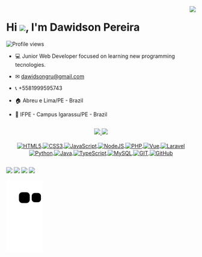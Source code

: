 <img align="right" height="320" src="https://raw.githubusercontent.com/gist/dawidsongru/12a4672a92f7c63a6628f065fbd9da61/raw/730bd0f2cbc3a0e1ab153bc0a3249ea28cc875c4/githubcard.svg"/>
<h1 align="left">Hi <img src="https://raw.githubusercontent.com/kaueMarques/kaueMarques/master/hi.gif" height="30px">, I'm Dawidson Pereira</h1>
<p align="left"> <img src="https://komarev.com/ghpvc/?username=maykbrito&color=blue" alt="Profile views" /> </p>

- 💻 Junior Web Developer focused on learning new programming tecnologies.

- ✉ dawidsongru@gmail.com

- 📞 +5581999595743

- 🏠 Abreu e Lima/PE - Brazil

- 🏣 IFPE - Campus Igarassu/PE - Brazil


   ##
   
<div align="center">
  <a href="https://github.com/dawidsongru">
  <img height="150em" src="https://github-readme-stats.vercel.app/api?username=dawidsongru&show_icons=true&theme=dracula&include_all_commits=true&count_private=true"/>
  <img height="150em" src="https://github-readme-stats.vercel.app/api/top-langs/?username=dawidsongru&layout=compact&langs_count=7&theme=dracula"/>
</div>

   
<div style="display: inline_block" align="center"><br>
   <img align="center" alt="HTML5" height="30" width="40" src="https://icongr.am/devicon/html5-original.svg?size=128&color=currentColor">
   <img align="center" alt="CSS3" height="30" width="40" src="https://icongr.am/devicon/css3-original.svg?size=128&color=currentColor">
   <img align="center" alt="JavaScript" height="30" width="40" src="https://icongr.am/devicon/javascript-original.svg?size=128&color=currentColor">
   <img align="center" alt="NodeJS" height="30" width="40" src="https://icongr.am/devicon/nodejs-original.svg?size=128&color=currentColor">
   <img align="center" alt="PHP" height="30" width="40" src="https://icongr.am/devicon/php-original.svg?size=128&color=currentColor">
   <img align="center" alt="Vue" height="30" width="40" src="https://icongr.am/devicon/vuejs-original.svg?size=128&color=currentColor">
   <img align="center" alt="Laravel" height="30" width="40" src="https://icongr.am/devicon/laravel-plain.svg?size=128&color=currentColor">
   <img align="center" alt="Python" height="30" width="40" src="https://icongr.am/devicon/python-original.svg?size=128&color=currentColor">
   <img align="center" alt="Java" height="30" width="40" src="https://icongr.am/devicon/java-original.svg?size=128&color=currentColor">
   <img align="center" alt="TypeScript" height="30" width="40" src="https://icongr.am/devicon/typescript-original.svg?size=128&color=currentColor">
   <img align="center" alt="MySQL" height="30" width="40" src="https://icongr.am/devicon/mysql-original-wordmark.svg?size=128&color=currentColor">
   <img align="center" alt="GIT" height="30" width="40" src="https://icongr.am/devicon/git-original.svg?size=128&color=currentColor">
   <img align="center" alt="GitHub" height="30" width="40" src="https://icongr.am/devicon/github-original.svg?size=128&color=currentColor">
 </div>

##
  
<div> 
  <a href="https://www.linkedin.com/in/dawidson-pereira-gai%C3%A3o-20137274/" target="_blank"><img src="https://img.shields.io/badge/-LinkedIn-%230077B5?style=for-the-badge&logo=linkedin&logoColor=white" target="_blank"></a> 
  <a href="https://www.instagram.com/dawidsongru/" target="_blank"><img src="https://img.shields.io/badge/-Instagram-%23E4405F?style=for-the-badge&logo=instagram&logoColor=white" target="_blank"></a>
  <a href="https://github.com/dawidsongru" target="_blank"><img src="https://img.shields.io/badge/-GitHub-%230077B5?style=for-the-badge&logo=linkedin&logoColor=white" target="_blank"></a> 
  <a href="https://drive.google.com/drive/folders/1jS5TExG9To9FxYb6cIJ9mAGc2OlvnUbG?usp=sharing" target="_blank"><img src="https://img.shields.io/badge/-Certificates-%23333?style=for-the-badge&logo=gmail&logoColor=white" target="_blank"></a>  
   
   
   
   
 
  
![Snake animation](https://github.com/dawidsongru/dawidsongru/blob/output/github-contribution-grid-snake.svg)   
 
</div>
